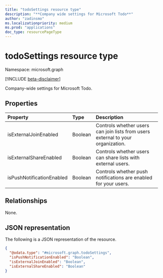 ```yaml
---
title: "todoSettings resource type"
description: "**Company wide settings for Microsoft Todo**"
author: "zadinsmo"
ms.localizationpriority: medium
ms.prod: "applications"
doc_type: resourcePageType
---
```


# todoSettings resource type

Namespace: microsoft.graph

[!INCLUDE [beta-disclaimer](../../includes/beta-disclaimer.md)]

Company-wide settings for Microsoft Todo.

## Properties
|Property|Type|Description|
|:---|:---|:---|
|isExternalJoinEnabled|Boolean|Controls whether users can join lists from users external to your organization.|
|isExternalShareEnabled|Boolean|Controls whether users can share lists with external users.|
|isPushNotificationEnabled|Boolean|Controls whether push notifications are enabled for your users.|

## Relationships
None.

## JSON representation
The following is a JSON representation of the resource.
<!-- {
  "blockType": "resource",
  "@odata.type": "microsoft.graph.todoSettings"
}
-->
``` json
{
  "@odata.type": "#microsoft.graph.todoSettings",
  "isPushNotificationEnabled": "Boolean",
  "isExternalJoinEnabled": "Boolean",
  "isExternalShareEnabled": "Boolean"
}
```


